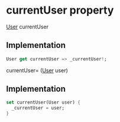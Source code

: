 


# currentUser property









[User](../../models_user_user_info/User-class.md) currentUser
  







## Implementation

```dart
User get currentUser => _currentUser!;
```





currentUser=
([User](../../models_user_user_info/User-class.md) user)  







## Implementation

```dart
set currentUser(User user) {
  _currentUser = user;
}
```







